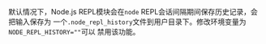 
默认情况下，Node.js REPL模块会在`node` REPL会话间隔期间保存历史记录，会把输入保存为
一个`.node_repl_history`文件到用户目录下。修改环境变量为`NODE_REPL_HISTORY=""`可以
禁用该功能。
